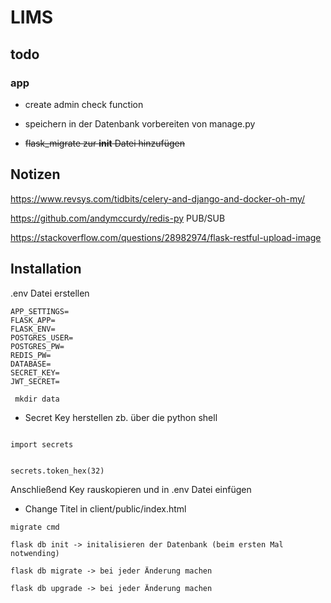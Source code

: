# LIMS

## todo
### app
- create admin check function
- speichern in der Datenbank vorbereiten von manage.py

- ~~flask_migrate zur __init__ Datei hinzufügen~~

## Notizen

https://www.revsys.com/tidbits/celery-and-django-and-docker-oh-my/


https://github.com/andymccurdy/redis-py
PUB/SUB

https://stackoverflow.com/questions/28982974/flask-restful-upload-image


## Installation

.env Datei erstellen

```
APP_SETTINGS=
FLASK_APP=
FLASK_ENV=
POSTGRES_USER=
POSTGRES_PW=
REDIS_PW=
DATABASE=
SECRET_KEY=
JWT_SECRET=

```

<code> mkdir data </code>

- Secret Key herstellen zb. über die python shell

<code>
import secrets

secrets.token_hex(32)
</code>

Anschließend Key rauskopieren und in .env Datei einfügen

- Change Titel in client/public/index.html


```
migrate cmd

flask db init -> initalisieren der Datenbank (beim ersten Mal notwending)

flask db migrate -> bei jeder Änderung machen

flask db upgrade -> bei jeder Änderung machen
```
